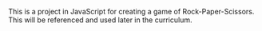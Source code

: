This is a project in JavaScript for creating a game of Rock-Paper-Scissors. This will be referenced and used later in the curriculum.